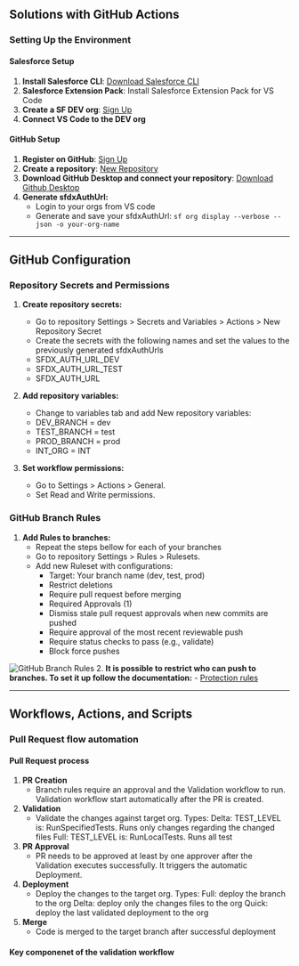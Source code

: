 ## Solutions with GitHub Actions

### Setting Up the Environment

#### Salesforce Setup

1. **Install Salesforce CLI**: [Download Salesforce CLI](https://developer.salesforce.com/tools/salesforcecli)
2. **Salesforce Extension Pack**: Install Salesforce Extension Pack for VS Code
3. **Create a SF DEV org**: [Sign Up](https://developer.salesforce.com/signup)
4. **Connect VS Code to the DEV org**

#### GitHub Setup

1. **Register on GitHub**: [Sign Up](https://github.com/join)
2. **Create a repository**: [New Repository](https://github.com/new)
3. **Download GitHub Desktop and connect your repository**: [Download Github Desktop](https://github.com/apps/desktop)
4. **Generate sfdxAuthUrl:**
   - Login to your orgs from VS code
   - Generate and save your sfdxAuthUrl:
   ```sf org display --verbose --json -o your-org-name ```

---

## GitHub Configuration

### Repository Secrets and Permissions

1. **Create repository secrets:**
   - Go to repository Settings > Secrets and Variables > Actions > New Repository Secret
   - Create the secrets with the following names and set the values to the previously generated sfdxAuthUrls
   - SFDX_AUTH_URL_DEV
   - SFDX_AUTH_URL_TEST
   - SFDX_AUTH_URL

2. **Add repository variables:**
   - Change to variables tab and add New repository variables:
   - DEV_BRANCH = dev
   - TEST_BRANCH = test
   - PROD_BRANCH = prod
   - INT_ORG = INT

3. **Set workflow permissions:**
   - Go to Settings > Actions > General.
   - Set Read and Write permissions.

### GitHub Branch Rules

1. **Add Rules to branches:**
   - Repeat the steps bellow for each of your branches
   - Go to repository Settings > Rules > Rulesets.
   - Add new Ruleset with configurations:
     - Target: Your branch name (dev, test, prod)
     - Restrict deletions
     - Require pull request before merging
     - Required Approvals (1)
     - Dismiss stale pull request approvals when new commits are pushed
     - Require approval of the most recent reviewable push
     - Require status checks to pass (e.g., validate)
     - Block force pushes

![GitHub Branch Rules](.github/images/githubRuleset.jpg)
2. **It is possible to restrict who can push to branches. To set it up follow the documentation:**
     - [Protection rules](https://docs.github.com/en/repositories/configuring-branches-and-merges-in-your-repository/managing-protected-branches/managing-a-branch-protection-rule)

---

## Workflows, Actions, and Scripts

### Pull Request flow automation

#### Pull Request process
1. **PR Creation**
   - Branch rules require an approval and the Validation workflow to run. Validation workflow start automatically after the PR is created.
2. **Validation**
   - Validate the changes against target org. Types:
        Delta: TEST_LEVEL is: RunSpecifiedTests. Runs only changes regarding the changed files
        Full: TEST_LEVEL is: RunLocalTests. Runs all test
3. **PR Approval**
   - PR needs to be approved at least by one approver after the Validation executes successfully. It triggers the automatic Deployment. 
4. **Deployment**
   - Deploy the changes to the target org. Types:
        Full: deploy the branch to the org
        Delta: deploy only the changes files to the org
        Quick: deploy the last validated deployment to the org
5. **Merge**
   - Code is merged to the target branch after successful deployment
#### Key componenet of the validation workflow
